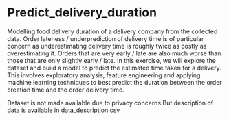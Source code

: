 # Predict_delivery_duration

Modelling food delivery duration of a delivery company from the collected data.
Order lateness / underprediction of delivery time is of
particular concern as underestimating delivery time is roughly twice as costly as overestimating it. Orders that are very early / late are also much worse than those that are only slightly early / late. In this exercise, we will explore the dataset and build a model to predict the estimated time taken for a delivery.
This involves exploratory analysis, feature engineering and applying machine learning techniques to best predict the duration between the order creation time and the order delivery time.


Dataset is not made available due to privacy concerns.But description of data is available in data_description.csv
